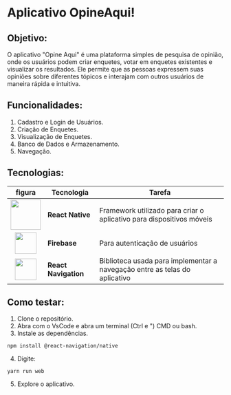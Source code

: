 # Aplicativo OpineAqui!

## Objetivo:
O aplicativo "Opine Aqui" é uma plataforma simples de pesquisa de opinião, onde os usuários podem criar enquetes, votar em enquetes existentes e visualizar os resultados. Ele permite que as pessoas expressem suas opiniões sobre diferentes tópicos e interajam com outros usuários de maneira rápida e intuitiva.

## Funcionalidades:
1. Cadastro e Login de Usuários.
2. Criação de Enquetes.
3. Visualização de Enquetes.
4. Banco de Dados e Armazenamento.
5. Navegação.

## Tecnologias:
figura|Tecnologia|Tarefa|
|:-:|-|-|
|[<img src="![3](https://github.com/user-attachments/assets/286e0e6b-ecf7-4870-8614-24286ebadfe3)" style="width:70px;">](https://reactnative.dev)|**React Native**|Framework utilizado para criar o aplicativo para dispositivos móveis|
|[<img src="![2](https://github.com/user-attachments/assets/62e60fac-81b5-4b91-8536-1b4e7f561d4a)" style="width:50px;">](https://firebase.google.com/?hl=pt-br)|**Firebase**| Para autenticação de usuários|
|[<img src="![1](https://github.com/user-attachments/assets/4d070234-699f-4766-8e8b-15af46b72050)" style="width:50px;">](https://reactnavigation.org)|**React Navigation**|Biblioteca usada para implementar a navegação entre as telas do aplicativo|

## Como testar:
1. Clone o repositório.
2. Abra com o VsCode e abra um terminal (Ctrl e ") CMD ou bash.
3. Instale as dependências.
```
npm install @react-navigation/native
```
4. Digite:
 ```
yarn run web
 ```
5. Explore o aplicativo.



